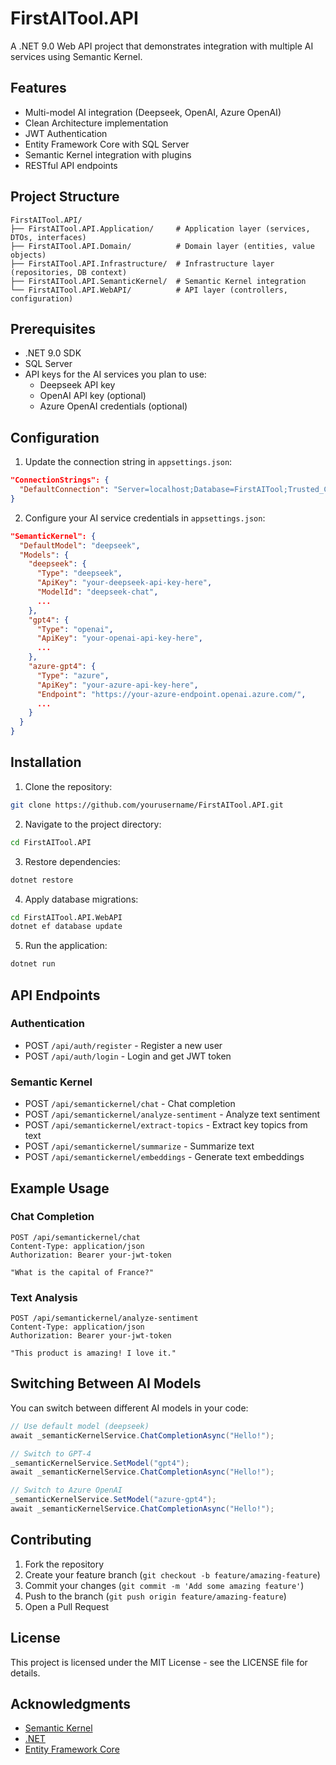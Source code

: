 # FirstAITool.API

A .NET 9.0 Web API project that demonstrates integration with multiple AI services using Semantic Kernel.

## Features

- Multi-model AI integration (Deepseek, OpenAI, Azure OpenAI)
- Clean Architecture implementation
- JWT Authentication
- Entity Framework Core with SQL Server
- Semantic Kernel integration with plugins
- RESTful API endpoints

## Project Structure

```
FirstAITool.API/
├── FirstAITool.API.Application/     # Application layer (services, DTOs, interfaces)
├── FirstAITool.API.Domain/          # Domain layer (entities, value objects)
├── FirstAITool.API.Infrastructure/  # Infrastructure layer (repositories, DB context)
├── FirstAITool.API.SemanticKernel/  # Semantic Kernel integration
└── FirstAITool.API.WebAPI/          # API layer (controllers, configuration)
```

## Prerequisites

- .NET 9.0 SDK
- SQL Server
- API keys for the AI services you plan to use:
  - Deepseek API key
  - OpenAI API key (optional)
  - Azure OpenAI credentials (optional)

## Configuration

1. Update the connection string in `appsettings.json`:
```json
"ConnectionStrings": {
  "DefaultConnection": "Server=localhost;Database=FirstAITool;Trusted_Connection=True;TrustServerCertificate=True;"
}
```

2. Configure your AI service credentials in `appsettings.json`:
```json
"SemanticKernel": {
  "DefaultModel": "deepseek",
  "Models": {
    "deepseek": {
      "Type": "deepseek",
      "ApiKey": "your-deepseek-api-key-here",
      "ModelId": "deepseek-chat",
      ...
    },
    "gpt4": {
      "Type": "openai",
      "ApiKey": "your-openai-api-key-here",
      ...
    },
    "azure-gpt4": {
      "Type": "azure",
      "ApiKey": "your-azure-api-key-here",
      "Endpoint": "https://your-azure-endpoint.openai.azure.com/",
      ...
    }
  }
}
```

## Installation

1. Clone the repository:
```bash
git clone https://github.com/yourusername/FirstAITool.API.git
```

2. Navigate to the project directory:
```bash
cd FirstAITool.API
```

3. Restore dependencies:
```bash
dotnet restore
```

4. Apply database migrations:
```bash
cd FirstAITool.API.WebAPI
dotnet ef database update
```

5. Run the application:
```bash
dotnet run
```

## API Endpoints

### Authentication
- POST `/api/auth/register` - Register a new user
- POST `/api/auth/login` - Login and get JWT token

### Semantic Kernel
- POST `/api/semantickernel/chat` - Chat completion
- POST `/api/semantickernel/analyze-sentiment` - Analyze text sentiment
- POST `/api/semantickernel/extract-topics` - Extract key topics from text
- POST `/api/semantickernel/summarize` - Summarize text
- POST `/api/semantickernel/embeddings` - Generate text embeddings

## Example Usage

### Chat Completion
```http
POST /api/semantickernel/chat
Content-Type: application/json
Authorization: Bearer your-jwt-token

"What is the capital of France?"
```

### Text Analysis
```http
POST /api/semantickernel/analyze-sentiment
Content-Type: application/json
Authorization: Bearer your-jwt-token

"This product is amazing! I love it."
```

## Switching Between AI Models

You can switch between different AI models in your code:

```csharp
// Use default model (deepseek)
await _semanticKernelService.ChatCompletionAsync("Hello!");

// Switch to GPT-4
_semanticKernelService.SetModel("gpt4");
await _semanticKernelService.ChatCompletionAsync("Hello!");

// Switch to Azure OpenAI
_semanticKernelService.SetModel("azure-gpt4");
await _semanticKernelService.ChatCompletionAsync("Hello!");
```

## Contributing

1. Fork the repository
2. Create your feature branch (`git checkout -b feature/amazing-feature`)
3. Commit your changes (`git commit -m 'Add some amazing feature'`)
4. Push to the branch (`git push origin feature/amazing-feature`)
5. Open a Pull Request

## License

This project is licensed under the MIT License - see the LICENSE file for details.

## Acknowledgments
- [Semantic Kernel](https://github.com/microsoft/semantic-kernel)
- [.NET](https://dotnet.microsoft.com/)
- [Entity Framework Core](https://docs.microsoft.com/en-us/ef/core/) 
